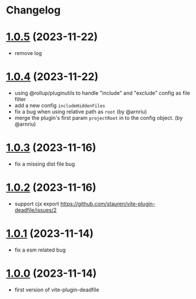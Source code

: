 # Changelog
# [1.0.5](https://github.com/stauren/vite-plugin-deadfile/tree/v1.0.5) (2023-11-22)

- remove log

# [1.0.4](https://github.com/stauren/vite-plugin-deadfile/tree/v1.0.4) (2023-11-22)

- using @rollup/pluginutils to handle "include" and "exclude" config as file filter
- add a new config `includeHiddenFiles`
- fix a bug when using relative path as `root` (by @arnriu)
- merge the plugin's first param `projectRoot` in to the config object. (by @arnriu)

# [1.0.3](https://github.com/stauren/vite-plugin-deadfile/tree/v1.0.3) (2023-11-16)

- fix a missing dist file bug

# [1.0.2](https://github.com/stauren/vite-plugin-deadfile/tree/v1.0.2) (2023-11-16)

- support cjx export https://github.com/stauren/vite-plugin-deadfile/issues/2

# [1.0.1](https://github.com/stauren/vite-plugin-deadfile/tree/v1.0.1) (2023-11-14)

- fix a esm related bug

# [1.0.0](https://github.com/stauren/vite-plugin-deadfile/tree/v1.0.0) (2023-11-14)

- first version of vite-plugin-deadfile
